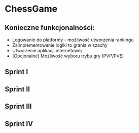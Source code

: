 # ChessGame
## Konieczne funkcjonalności:
* Logowanie do platformy - możliwość utworzenia rankingu
* Zaimplementowanie logiki to grania w szachy
* Utworzenie aplikacji internetowej
* [Opcjonalne] Możliwość wyboru trybu gry (PVP/PVE)


## Sprint I


## Sprint II


## Sprint III


## Sprint IV
